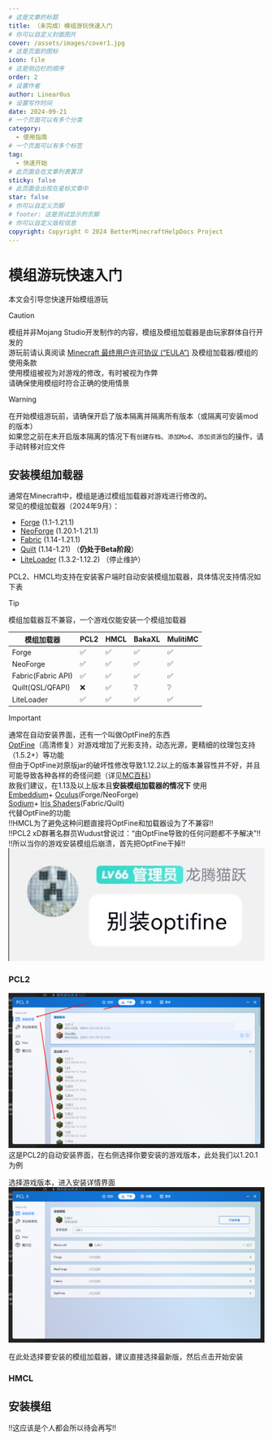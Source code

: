 ```yaml
---
# 这是文章的标题
title: （未完成）模组游玩快速入门
# 你可以自定义封面图片
cover: /assets/images/cover1.jpg
# 这是页面的图标
icon: file
# 这是侧边栏的顺序
order: 2
# 设置作者
author: Linear0us
# 设置写作时间
date: 2024-09-21
# 一个页面可以有多个分类
category:
  - 使用指南
# 一个页面可以有多个标签
tag:
  - 快速开始
# 此页面会在文章列表置顶
sticky: false
# 此页面会出现在星标文章中
star: false
# 你可以自定义页脚
# footer: 这是测试显示的页脚
# 你可以自定义版权信息
copyright: Copyright © 2024 BetterMinecraftHelpDocs Project
---
```


# 模组游玩快速入门

本文会引导您快速开始模组游玩

> [!caution]
> 模组并非Mojang Studio开发制作的内容，模组及模组加载器是由玩家群体自行开发的   
> 游玩前请认真阅读 [Minecraft 最终用户许可协议 (“EULA”)](https://www.minecraft.net/zh-hans/eula) 及模组加载器/模组的使用条款    
> 使用模组被视为对游戏的修改，有时被视为作弊    
> 请确保使用模组时符合正确的使用情景

> [!warning]
> 在开始模组游玩前，请确保开启了版本隔离并隔离所有版本（或隔离可安装mod的版本）  
> 如果您之前在未开启版本隔离的情况下有`创建存档`、`添加Mod`、`添加资源包`的操作，请手动转移对应文件

## 安装模组加载器

通常在Minecraft中，模组是通过模组加载器对游戏进行修改的。   
常见的模组加载器（2024年9月）：
- [Forge](https://files.minecraftforge.net/net/minecraftforge/forge/) (1.1-1.21.1)
- [NeoForge](https://neoforged.net/) (1.20.1-1.21.1)
- [Fabric](https://fabricmc.net/) (1.14-1.21.1)
- [Quilt](https://quiltmc.org/en/) (1.14-1.21) （**仍处于Beta阶段**）
- [LiteLoader](http://www.liteloader.com/) (1.3.2-1.12.2) （停止维护）

PCL2、HMCL均支持在安装客户端时自动安装模组加载器，具体情况支持情况如下表    

> [!tip]
> 模组加载器互不兼容，一个游戏仅能安装一个模组加载器

|模组加载器|PCL2|HMCL|BakaXL|MulitiMC
|---|---|---|---|---|
|Forge|✅|✅|✅|✅|
|NeoForge|✅|✅|✅|✅|
|Fabric(Fabric API)|✅|✅|✅|✅|
|Quilt(QSL/QFAPI)|❌|✅|❔|❔|
|LiteLoader|✅|✅|✅|✅|

> [!important]
> 通常在自动安装界面，还有一个叫做OptFine的东西   
> [OptFine](https://optifine.net/home)（高清修复）对游戏增加了光影支持，动态光源，更精细的纹理包支持（1.5.2+）等功能    
> 但由于OptFine对原版jar的破坏性修改导致1.12.2以上的版本兼容性并不好，并且可能导致各种各样的奇怪问题（详见[MC百科](https://www.mcmod.cn/class/36.html)）  
> 故我们建议，在1.13及以上版本且**安装模组加载器的情况下** 使用   
> [Embeddium](https://www.curseforge.com/minecraft/mc-mods/embeddium)+ 
> [Oculus](https://www.curseforge.com/minecraft/mc-mods/oculus)(Forge/NeoForge)   
> [Sodium](https://www.curseforge.com/minecraft/mc-mods/sodium)+
> [Iris Shaders](https://www.irisshaders.dev)(Fabric/Quilt)   
> 代替OptFine的功能   
> !!HMCL为了避免这种问题直接将OptFine和加载器设为了不兼容!!   
> !!PCL2 xD群著名群员Wudust曾说过：“由OptFine导致的任何问题都不予解决”!!  
> !!所以当你的游戏安装模组后崩溃，首先把OptFine干掉!!
> ![龙猫的告诫](mpfs-3.jpg)

### PCL2

![PCL2自动安装界面](mpfs-1.png)   
这是PCL2的自动安装界面，在右侧选择你要安装的游戏版本，此处我们以1.20.1为例

选择游戏版本，进入安装详情界面    
![PCL2安装详情](mpfs-2.png)

在此处选择要安装的模组加载器，建议直接选择最新版，然后点击开始安装

### HMCL

## 安装模组

!!这应该是个人都会所以待会再写!!

